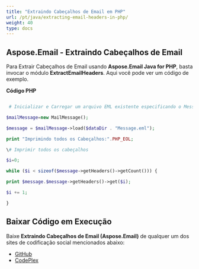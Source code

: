 ```yaml
---
title: "Extraindo Cabeçalhos de Email em PHP"
url: /pt/java/extracting-email-headers-in-php/
weight: 40
type: docs
---
```


## **Aspose.Email - Extraindo Cabeçalhos de Email**
Para Extrair Cabeçalhos de Email usando **Aspose.Email Java for PHP**, basta invocar o módulo **ExtractEmailHeaders**. Aqui você pode ver um código de exemplo.

**Código PHP**

``` php

 # Inicializar e Carregar um arquivo EML existente especificando o MessageFormat

$mailMessage=new MailMessage();

$message = $mailMessage->load($dataDir . "Message.eml");

print "Imprimindo todos os Cabeçalhos:".PHP_EOL;

\# Imprimir todos os cabeçalhos

$i=0;

while ($i < sizeof($message->getHeaders()->getCount())) {

print $message.$message->getHeaders()->get($i);

$i += 1;

}

```
## **Baixar Código em Execução**
Baixe **Extraindo Cabeçalhos de Email (Aspose.Email)** de qualquer um dos sites de codificação social mencionados abaixo:

- [GitHub](https://github.com/aspose-email/Aspose.Email-for-Java/blob/master/Plugins/Aspose_Email_Java_for_PHP/src/aspose/email/ProgrammingEmail/ExtractEmailHeaders.php)
- [CodePlex](https://archive.codeplex.com/?p=asposeemailjavaphp#src/aspose/email/ProgrammingEmail/ExtractEmailHeaders.php)